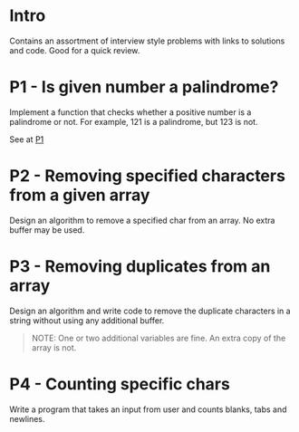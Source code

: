 # Intro
Contains an assortment of interview style problems with links to solutions and code. Good for a quick review.

# P1 - Is given number a palindrome?
Implement a function that checks whether a positive number is a palindrome or not. For example, 121 is a palindrome, but 123 is not.

See at [P1](P1)

# P2 - Removing specified characters from a given array
Design an algorithm to remove a specified char from an array. No extra buffer may be used.

# P3 - Removing duplicates from an array
Design an algorithm and write code to remove the duplicate characters in a string without using any additional buffer. 
> NOTE: One or two additional variables are fine. An extra copy of the array is not.

# P4 - Counting specific chars 
Write a program that takes an input from user and counts blanks, tabs and newlines.